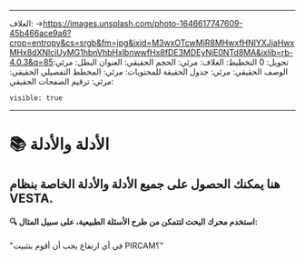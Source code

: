 * * *

الغلاف: >-<https://images.unsplash.com/photo-1646617747609-45b466ace9a6?crop=entropy&cs=srgb&fm=jpg&ixid=M3wxOTcwMjR8MHwxfHNlYXJjaHwxMHx8dXNlciUyMG1hbnVhbHxlbnwwfHx8fDE3MDEyNjE0NTd8MA&ixlib=rb-4.0.3&q=85>تحويل: 0
التخطيط: الغلاف: مرئي: الحجم الحقيقي: العنوان البطل: مرئي: الوصف الحقيقي: مرئي: جدول الحقيقة للمحتويات: مرئي: المخطط التفصيلي الحقيقي: مرئي: ترقيم الصفحات الحقيقي:

    visible: true

* * *

# 📚 الأدلة والأدلة

## هنا يمكنك الحصول على جميع الأدلة والأدلة الخاصة بنظام VESTA.

#### 🔍 استخدم محرك البحث لتتمكن من طرح الأسئلة الطبيعية، على سبيل المثال:

"في أي ارتفاع يجب أن أقوم بتثبيت PIRCAM؟"
